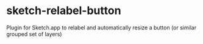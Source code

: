 # sketch-relabel-button
Plugin for Sketch.app to relabel and automatically resize a button (or similar grouped set of layers)
